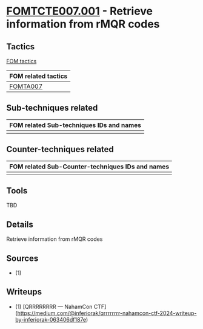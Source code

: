 # [FOMTCTE007.001](https://github.com/blue101010/FOM/blob/main/countertechniques/FOMCTE007.001.md) - Retrieve information from rMQR codes


## Tactics

[FOM tactics](https://github.com/blue101010/FOM/blob/main/tactics/tactics.md)

| FOM related tactics  |
| --------------------------------------- |
| [FOMTA007](https://github.com/blue101010/FOM/blob/main/tactics/FOMTA007.md)   |


## Sub-techniques related

| FOM related  Sub-techniques IDs and names|
| ------------------------------------------------------------ |
|     |

## Counter-techniques related

| FOM related  Sub-Counter-techniques IDs and names|
| ------------------------------------------------------------ |
|       |

## Tools

TBD

## Details

Retrieve information from rMQR codes

## Sources

- (1) 

## Writeups 

- (1) [QRRRRRRRR — NahamCon CTF] (https://medium.com/@inferiorak/qrrrrrrrr-nahamcon-ctf-2024-writeup-by-inferiorak-063406df187e)
